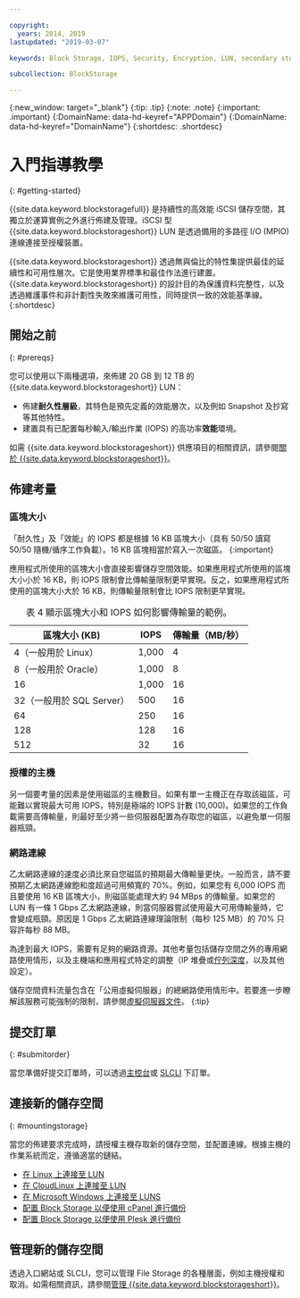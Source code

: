 ```yaml
---

copyright:
  years: 2014, 2019
lastupdated: "2019-03-07"

keywords: Block Storage, IOPS, Security, Encryption, LUN, secondary storage, mount storage, provision storage, ISCSI, MPIO, redundant

subcollection: BlockStorage

---
```

{:new_window: target="_blank"}
{:tip: .tip}
{:note: .note}
{:important: .important}
{:DomainName: data-hd-keyref="APPDomain"}
{:DomainName: data-hd-keyref="DomainName"}
{:shortdesc: .shortdesc}

# 入門指導教學
{: #getting-started}

{{site.data.keyword.blockstoragefull}} 是持續性的高效能 iSCSI 儲存空間，其獨立於運算實例之外進行佈建及管理。iSCSI 型 {{site.data.keyword.blockstorageshort}} LUN 是透過備用的多路徑 I/O (MPIO) 連線連接至授權裝置。

{{site.data.keyword.blockstorageshort}} 透過無與倫比的特性集提供最佳的延續性和可用性層次。它是使用業界標準和最佳作法進行建置。{{site.data.keyword.blockstorageshort}} 的設計目的為保護資料完整性，以及透過維護事件和非計劃性失敗來維護可用性，同時提供一致的效能基準線。{:shortdesc}

## 開始之前
{: #prereqs}

您可以使用以下兩種選項，來佈建 20 GB 到 12 TB 的 {{site.data.keyword.blockstorageshort}} LUN：<br/>
- 佈建**耐久性層級**，其特色是預先定義的效能層次，以及例如 Snapshot 及抄寫等其他特性。
- 建置具有已配置每秒輸入/輸出作業 (IOPS) 的高功率**效能**環境。

如需 {{site.data.keyword.blockstorageshort}} 供應項目的相關資訊，請參閱[關於 {{site.data.keyword.blockstorageshort}}](/docs/infrastructure/BlockStorage?topic=BlockStorage-About)。

## 佈建考量

### 區塊大小

「耐久性」及「效能」的 IOPS 都是根據 16 KB 區塊大小（具有 50/50 讀寫 50/50 隨機/循序工作負載）。16 KB 區塊相當於寫入一次磁區。
{:important}

應用程式所使用的區塊大小會直接影響儲存空間效能。如果應用程式所使用的區塊大小小於 16 KB，則 IOPS 限制會比傳輸量限制更早實現。反之，如果應用程式所使用的區塊大小大於 16 KB，則傳輸量限制會比 IOPS 限制更早實現。

<table>
  <caption>表 4 顯示區塊大小和 IOPS 如何影響傳輸量的範例。</caption>
        <colgroup>
          <col/>
          <col/>
          <col/>
        </colgroup>
        <thead>
          <tr>
            <th>區塊大小 (KB)</th>
            <th>IOPS</th>
            <th>傳輸量（MB/秒）</th>
          </tr>
        </thead>
        <tbody>
          <tr>
            <td>4（一般用於 Linux）</td>
            <td>1,000</td>
            <td>4</td>
          </tr>
          <tr>
            <td>8（一般用於 Oracle）</td>
            <td>1,000</td>
            <td>8</td>
          </tr>
          <tr>
            <td>16</td>
            <td>1,000</td>
            <td>16</td>
          </tr>
          <tr>
            <td>32（一般用於 SQL Server）</td>
            <td>500</td>
            <td>16</td>
          </tr>          
          <tr>
            <td>64</td>
            <td>250</td>
            <td>16</td>
          </tr>
          <tr>
            <td>128</td>
            <td>128</td>
            <td>16</td>
          </tr>
          <tr>
            <td>512</td>
            <td>32</td>
            <td>16</td>
          </tr>
        </tbody>
</table>

### 授權的主機

另一個要考量的因素是使用磁區的主機數目。如果有單一主機正在存取該磁區，可能難以實現最大可用 IOPS，特別是極端的 IOPS 計數 (10,000)。如果您的工作負載需要高傳輸量，則最好至少將一些伺服器配置為存取您的磁區，以避免單一伺服器瓶頸。

### 網路連線

乙太網路連線的速度必須比來自您磁區的預期最大傳輸量更快。一般而言，請不要預期乙太網路連線飽和度超過可用頻寬的 70%。例如，如果您有 6,000 IOPS 而且要使用 16 KB 區塊大小，則磁區能處理大約 94 MBps 的傳輸量。如果您的 LUN 有一條 1 Gbps 乙太網路連線，則當伺服器嘗試使用最大可用傳輸量時，它會變成瓶頸。原因是 1 Gbps 乙太網路連線理論限制（每秒 125 MB）的 70% 只容許每秒 88 MB。

為達到最大 IOPS，需要有足夠的網路資源。其他考量包括儲存空間之外的專用網路使用情形，以及主機端和應用程式特定的調整（IP 堆疊或[佇列深度](/docs/infrastructure/BlockStorage?topic=BlockStorage-hostqueuesettings)，以及其他設定）。

儲存空間資料流量包含在「公用虛擬伺服器」的總網路使用情形中。若要進一步瞭解該服務可能強制的限制，請參閱[虛擬伺服器文件](/docs/vsi?topic=virtual-servers-public-virtual-servers)。
{:tip}

## 提交訂單
{: #submitorder}

當您準備好提交訂單時，可以透過[主控台](/docs/infrastructure/BlockStorage?topic=BlockStorage-orderingthroughConsole)或 [SLCLI](/docs/infrastructure/BlockStorage?topic=BlockStorage-orderingthroughCLI) 下訂單。

## 連接新的儲存空間
{: #mountingstorage}

當您的佈建要求完成時，請授權主機存取新的儲存空間，並配置連線。根據主機的作業系統而定，遵循適當的鏈結。
- [在 Linux 上連接至 LUN](/docs/infrastructure/BlockStorage?topic=BlockStorage-mountingLinux)
- [在 CloudLinux 上連接至 LUN](/docs/infrastructure/BlockStorage?topic=BlockStorage-mountingCloudLinux)
- [在 Microsoft Windows 上連接至 LUNS](/docs/infrastructure/BlockStorage?topic=BlockStorage-mountingWindows)
- [配置 Block Storage 以便使用 cPanel 進行備份](/docs/infrastructure/BlockStorage?topic=BlockStorage-cPanelBackups)
- [配置 Block Storage 以便使用 Plesk 進行備份](/docs/infrastructure/BlockStorage?topic=BlockStorage-PleskBackups)

## 管理新的儲存空間

透過入口網站或 SLCLI，您可以管理 File Storage 的各種層面，例如主機授權和取消。如需相關資訊，請參閱[管理 {{site.data.keyword.blockstorageshort}}](/docs/infrastructure/BlockStorage?topic=BlockStorage-managingstorage)。
